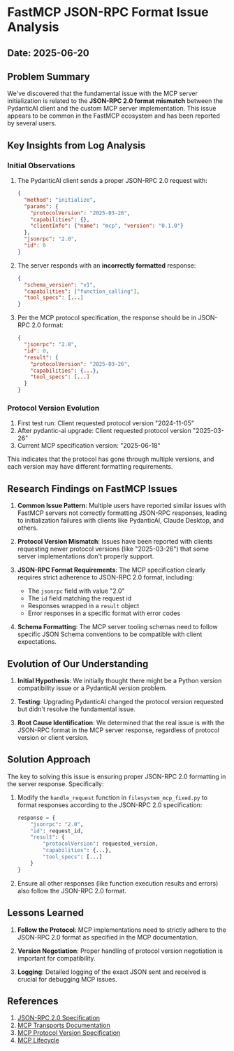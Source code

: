# FastMCP JSON-RPC Format Issue Analysis

## Date: 2025-06-20

## Problem Summary

We've discovered that the fundamental issue with the MCP server initialization is related to the **JSON-RPC 2.0 format mismatch** between the PydanticAI client and the custom MCP server implementation. This issue appears to be common in the FastMCP ecosystem and has been reported by several users.

## Key Insights from Log Analysis

### Initial Observations

1. The PydanticAI client sends a proper JSON-RPC 2.0 request with:
   ```json
   {
     "method": "initialize",
     "params": {
       "protocolVersion": "2025-03-26",
       "capabilities": {},
       "clientInfo": {"name": "mcp", "version": "0.1.0"}
     },
     "jsonrpc": "2.0",
     "id": 0
   }
   ```

2. The server responds with an **incorrectly formatted** response:
   ```json
   {
     "schema_version": "v1", 
     "capabilities": ["function_calling"], 
     "tool_specs": [...]
   }
   ```

3. Per the MCP protocol specification, the response should be in JSON-RPC 2.0 format:
   ```json
   {
     "jsonrpc": "2.0",
     "id": 0,
     "result": {
       "protocolVersion": "2025-03-26",
       "capabilities": {...},
       "tool_specs": [...]
     }
   }
   ```

### Protocol Version Evolution

1. First test run: Client requested protocol version "2024-11-05"
2. After pydantic-ai upgrade: Client requested protocol version "2025-03-26"
3. Current MCP specification version: "2025-06-18"

This indicates that the protocol has gone through multiple versions, and each version may have different formatting requirements.

## Research Findings on FastMCP Issues

1. **Common Issue Pattern**: Multiple users have reported similar issues with FastMCP servers not correctly formatting JSON-RPC responses, leading to initialization failures with clients like PydanticAI, Claude Desktop, and others.

2. **Protocol Version Mismatch**: Issues have been reported with clients requesting newer protocol versions (like "2025-03-26") that some server implementations don't properly support.

3. **JSON-RPC Format Requirements**: The MCP specification clearly requires strict adherence to JSON-RPC 2.0 format, including:
   - The `jsonrpc` field with value "2.0"
   - The `id` field matching the request id
   - Responses wrapped in a `result` object
   - Error responses in a specific format with error codes

4. **Schema Formatting**: The MCP server tooling schemas need to follow specific JSON Schema conventions to be compatible with client expectations.

## Evolution of Our Understanding

1. **Initial Hypothesis**: We initially thought there might be a Python version compatibility issue or a PydanticAI version problem.

2. **Testing**: Upgrading PydanticAI changed the protocol version requested but didn't resolve the fundamental issue.

3. **Root Cause Identification**: We determined that the real issue is with the JSON-RPC format in the MCP server response, regardless of protocol version or client version.

## Solution Approach

The key to solving this issue is ensuring proper JSON-RPC 2.0 formatting in the server response. Specifically:

1. Modify the `handle_request` function in `filesystem_mcp_fixed.py` to format responses according to the JSON-RPC 2.0 specification:
   ```python
   response = {
       "jsonrpc": "2.0",
       "id": request_id,
       "result": {
           "protocolVersion": requested_version,
           "capabilities": {...},
           "tool_specs": [...]
       }
   }
   ```

2. Ensure all other responses (like function execution results and errors) also follow the JSON-RPC 2.0 format.

## Lessons Learned

1. **Follow the Protocol**: MCP implementations need to strictly adhere to the JSON-RPC 2.0 format as specified in the MCP documentation.

2. **Version Negotiation**: Proper handling of protocol version negotiation is important for compatibility.

3. **Logging**: Detailed logging of the exact JSON sent and received is crucial for debugging MCP issues.

## References

1. [JSON-RPC 2.0 Specification](https://www.jsonrpc.org/specification)
2. [MCP Transports Documentation](https://modelcontextprotocol.io/docs/concepts/transports)
3. [MCP Protocol Version Specification](https://modelcontextprotocol.io/specification/versioning)
4. [MCP Lifecycle](https://modelcontextprotocol.io/specification/2025-03-26/basic/lifecycle)
